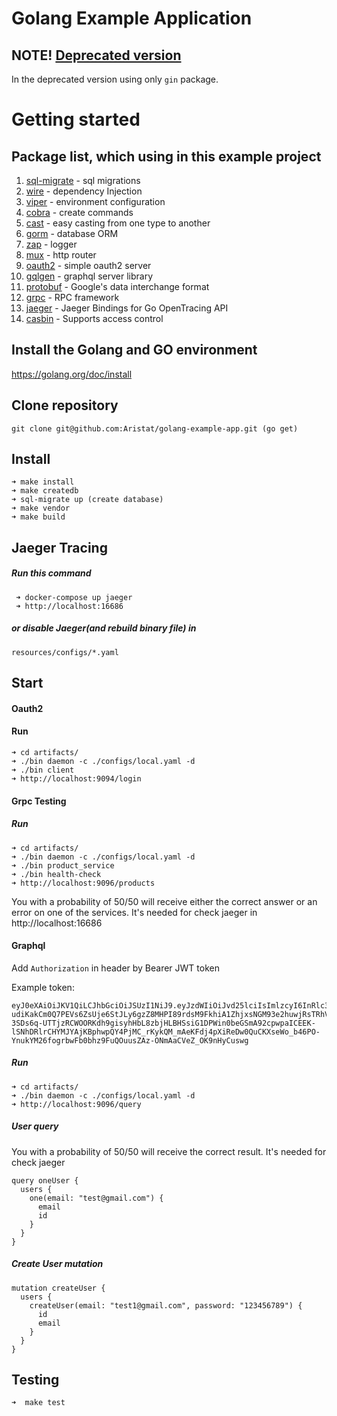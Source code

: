 # Golang Example Application

## NOTE! [Deprecated version](https://github.com/Aristat/golang-example-app/tree/gin-example)

In the deprecated version using only `gin` package.

# Getting started

## Package list, which using in this example project

1. [sql-migrate](https://github.com/rubenv/sql-migrate) - sql migrations
2. [wire](https://github.com/google/wire) - dependency Injection
3. [viper](https://github.com/spf13/viper) - environment configuration
4. [cobra](https://github.com/spf13/cobra) - create commands
5. [cast](https://github.com/spf13/cast) - easy casting from one type to another
6. [gorm](https://github.com/jinzhu/gorm) - database ORM
7. [zap](https://github.com/uber-go/zap) - logger
8. [mux](https://github.com/gorilla/mux) - http router
9. [oauth2](https://github.com/go-oauth2/oauth2) - simple oauth2 server
10. [gqlgen](https://github.com/99designs/gqlgen) - graphql server library
11. [protobuf](https://github.com/golang/protobuf) - Google's data interchange format
12. [grpc](google.golang.org/grpc) - RPC framework
13. [jaeger](https://github.com/uber/jaeger-client-go) - Jaeger Bindings for Go OpenTracing API
14. [casbin](https://github.com/casbin/casbin) - Supports access control

## Install the Golang and GO environment

https://golang.org/doc/install

## Clone repository

```
git clone git@github.com:Aristat/golang-example-app.git (go get)
```

## Install

```
➜ make install
➜ make createdb
➜ sql-migrate up (create database)
➜ make vendor
➜ make build
```

## Jaeger Tracing


##### Run this command

```
 ➜ docker-compose up jaeger
 ➜ http://localhost:16686
```

##### or disable Jaeger(and rebuild binary file) in

```
resources/configs/*.yaml
```

##  Start

#### Oauth2
 
#### Run

```
➜ cd artifacts/
➜ ./bin daemon -c ./configs/local.yaml -d
➜ ./bin client
➜ http://localhost:9094/login
```

#### Grpc Testing

##### Run
```
➜ cd artifacts/
➜ ./bin daemon -c ./configs/local.yaml -d
➜ ./bin product_service
➜ ./bin health-check
➜ http://localhost:9096/products
```

You with a probability of 50/50 will receive either the correct answer or an error on one of the services.
It's needed for check jaeger in http://localhost:16686

#### Graphql 

Add `Authorization` in header by Bearer JWT token

Example token:
```
eyJ0eXAiOiJKV1QiLCJhbGciOiJSUzI1NiJ9.eyJzdWIiOiJvd25lciIsImlzcyI6InRlc3Qtc2VydmljZSJ9.WY1deEZU5IWJ4Kx-udiKakCm0Q7PEVs6ZsUje6StJLy6gzZ8MHPI89rdsM9FkhiA1ZhjxsNGM93e2huwjRsTRhV_fIwQSFrH72M2g7c7lxh4U_q8C1OfSee2Ffy4wVh3dCQ5Nz3BKoKYVh2E1PSzMSm-3SDs6q-UTTjzRCWOORKdh9gisyhHbL8zbjHLBHSsiG1DPWin0beGSmA92cpwpaICEEK-lSNhDRlrCHYMJYAjKBphwpQY4PjMC_rKykQM_mAeKFdj4pXiReDw0QuCKXseWo_b46PO-YnukYM26fogrbwFb0bhz9FuQOuusZAz-ONmAaCVeZ_OK9nHyCuswg
```

##### Run
```
➜ cd artifacts/
➜ ./bin daemon -c ./configs/local.yaml -d
➜ http://localhost:9096/query
```

##### User query

You with a probability of 50/50 will receive the correct result. It's needed for check jaeger

```
query oneUser {
  users {
    one(email: "test@gmail.com") {
      email
      id
    }
  }
}
```

##### Create User mutation
```
mutation createUser {
  users {
    createUser(email: "test1@gmail.com", password: "123456789") {
      id
      email
    }
  }
}
```

## Testing
```
➜  make test
```
